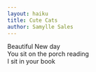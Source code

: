 ```yaml
---
layout: haiku
title: Cute Cats
author: Samylle Sales
---
```


Beautiful New day<br>
You sit on the porch reading<br>
I sit in your book<br>